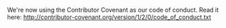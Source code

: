 We're now using the Contributor Covenant as our code of conduct. Read it here: http://contributor-covenant.org/version/1/2/0/code_of_conduct.txt

